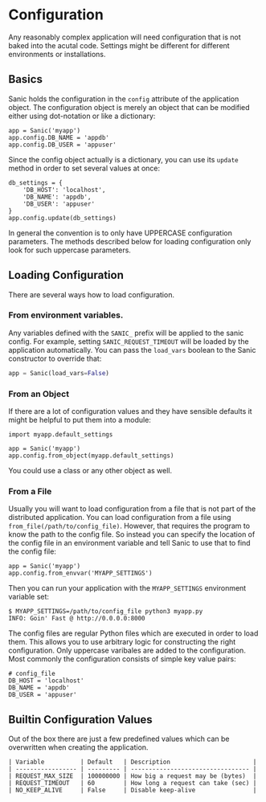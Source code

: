 # Configuration

Any reasonably complex application will need configuration that is not baked into the acutal code. Settings might be different for different environments or installations.

## Basics

Sanic holds the configuration in the `config` attribute of the application object. The configuration object is merely an object that can be modified either using dot-notation or like a dictionary:

```
app = Sanic('myapp')
app.config.DB_NAME = 'appdb'
app.config.DB_USER = 'appuser'
```

Since the config object actually is a dictionary, you can use its `update` method in order to set several values at once:

```
db_settings = {
    'DB_HOST': 'localhost',
    'DB_NAME': 'appdb',
    'DB_USER': 'appuser'
}
app.config.update(db_settings)
```

In general the convention is to only have UPPERCASE configuration parameters. The methods described below for loading configuration only look for such uppercase parameters.

## Loading Configuration

There are several ways how to load configuration.

### From environment variables.

Any variables defined with the `SANIC_` prefix will be applied to the sanic config. For example, setting `SANIC_REQUEST_TIMEOUT` will be loaded by the application automatically. You can pass the `load_vars` boolean to the Sanic constructor to override that:

```python
app = Sanic(load_vars=False)
```

### From an Object

If there are a lot of configuration values and they have sensible defaults it might be helpful to put them into a module:

```
import myapp.default_settings

app = Sanic('myapp')
app.config.from_object(myapp.default_settings)
```

You could use a class or any other object as well.

### From a File

Usually you will want to load configuration from a file that is not part of the distributed application. You can load configuration from a file using `from_file(/path/to/config_file)`. However, that requires the program to know the path to the config file. So instead you can specify the location of the config file in an environment variable and tell Sanic to use that to find the config file:

```
app = Sanic('myapp')
app.config.from_envvar('MYAPP_SETTINGS')
```

Then you can run your application with the `MYAPP_SETTINGS` environment variable set:

```
$ MYAPP_SETTINGS=/path/to/config_file python3 myapp.py
INFO: Goin' Fast @ http://0.0.0.0:8000
```

The config files are regular Python files which are executed in order to load them. This allows you to use arbitrary logic for constructing the right configuration. Only uppercase varibales are added to the configuration. Most commonly the configuration consists of simple key value pairs:

```
# config_file
DB_HOST = 'localhost'
DB_NAME = 'appdb'
DB_USER = 'appuser'
```

## Builtin Configuration Values

Out of the box there are just a few predefined values which can be overwritten when creating the application.

    | Variable          | Default   | Description                       |
    | ----------------- | --------- | --------------------------------- |
    | REQUEST_MAX_SIZE  | 100000000 | How big a request may be (bytes)  |
    | REQUEST_TIMEOUT   | 60        | How long a request can take (sec) |
    | NO_KEEP_ALIVE     | False     | Disable keep-alive                |
